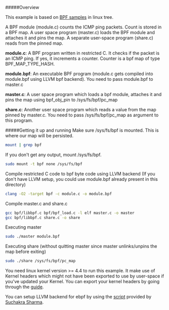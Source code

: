 #####Overview

This example is based on [BPF samples](https://github.com/torvalds/linux/tree/master/samples/bpf) in linux tree.

A BPF module (module.c) counts the ICMP ping packets. Count is stored in a BPF 
map. A user space program (master.c) loads the BPF module and attaches it and 
pins the map. A separate user-space program (share.c) reads from the pinned map.

**module.c**: A BPF program written in restricted C. It checks if the packet is 
an ICMP ping. If yes, it increments a counter. Counter is a bpf map of type 
BPF_MAP_TYPE_HASH.

**module.bpf**: An executable BPF program (module.c gets compiled into module.bpf 
using LLVM bpf backend). You need to pass module.bpf to master.c

**master.c**: A user space program which loads a bpf module, attaches it and pins 
the map using bpf_obj_pin to /sys/fs/bpf/pc_map

**share.c**: Another user space program which reads a value from the map pinned 
by master.c. You need to pass /sys/fs/bpf/pc_map as argument to this program.
 
#####Getting it up and running
Make sure /sys/fs/bpf is mounted. This is where our map will be persisted.
```bash
mount | grep bpf
```
If you don't get any output, mount /sys/fs/bpf.
```bash
sudo mount -t bpf none /sys/fs/bpf
```
Compile restricted C code to bpf byte code using LLVM backend
(If you don't have LLVM setup, you could use module.bpf already present in this directory)
```bash
clang -O2 -target bpf -c module.c -o module.bpf
```
Compile master.c and share.c
```bash
gcc bpf/libbpf.c bpf/bpf_load.c -l elf master.c -o master
gcc bpf/libbpf.c share.c -o share
```
Executing master
```bash
sudo ./master module.bpf
```
Executing share (without quitting master since master unlinks/unpins the map before exiting)
```bash
sudo ./share /sys/fs/bpf/pc_map
```
You need linux kernel version >= 4.4 to run this example. It make use of Kernel 
headers which might not have been exported to use by user-space if you've updated 
your Kernel. You can export your kernel headers by going through the [guide](https://www.kernel.org/doc/Documentation/kbuild/headers_install.txt).

You can setup LLVM backend for ebpf by using the [script](https://gist.github.com/tuxology/357d8826e97eb72c9277) provided by [Suchakra Sharma](https://suchakra.wordpress.com/about/).
